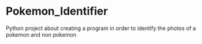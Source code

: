 # Pokemon_Identifier
Python project about creating a program in order to identify the photos of a pokemon and non pokemon

